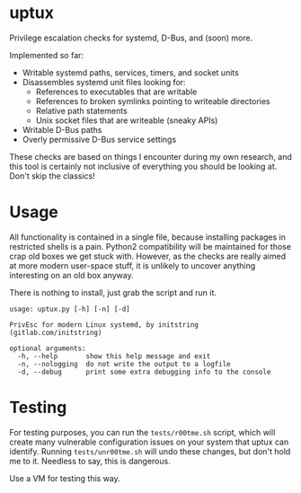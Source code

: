 # uptux
Privilege escalation checks for systemd, D-Bus, and (soon) more.

Implemented so far:
- Writable systemd paths, services, timers, and socket units
- Disassembles systemd unit files looking for:
    - References to executables that are writable
    - References to broken symlinks pointing to writeable directories
    - Relative path statements
    - Unix socket files that are writeable (sneaky APIs)
- Writable D-Bus paths
- Overly permissive D-Bus service settings

These checks are based on things I encounter during my own research, and this
tool is certainly not inclusive of everything you should be looking at. Don't
skip the classics!

# Usage
All functionality is contained in a single file, because installing packages
in restricted shells is a pain. Python2 compatibility will be maintained for
those crap old boxes we get stuck with. However, as the checks are really
aimed at more modern user-space stuff, it is unlikely to uncover anything
interesting on an old box anyway.

There is nothing to install, just grab the script and run it.

```
usage: uptux.py [-h] [-n] [-d]

PrivEsc for modern Linux systemd, by initstring (gitlab.com/initstring)

optional arguments:
  -h, --help       show this help message and exit
  -n, --nologging  do not write the output to a logfile
  -d, --debug      print some extra debugging info to the console
```

# Testing
For testing purposes, you can run the `tests/r00tme.sh` script, which will
create many vulnerable configuration issues on your system that uptux can
identify. Running `tests/unr00tme.sh` will undo these changes, but don't hold
me to it. Needless to say, this is dangerous.

Use a VM for testing this way.
